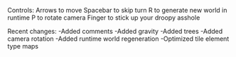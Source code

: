 Controls:
Arrows to move
Spacebar to skip turn
R to generate new world in runtime
P to rotate camera
Finger to stick up your droopy asshole

Recent changes:
-Added comments
-Added gravity
-Added trees
-Added camera rotation
-Added runtime world regeneration
-Optimized tile element type maps